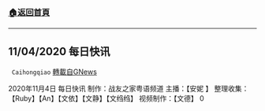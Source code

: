 ###  [:house:返回首頁](https://github.com/ourhimalayas/txt)
---

## 11/04/2020 每日快讯
` Caihongqiao` [轉載自GNews](https://gnews.org/zh-hans/530676/)

2020年11月4日 每日快讯 制作：战友之家粤语频道
主播：【安妮 】 整理收集：【Ruby】【An】【文依】【文静】【文绉绉】 视频制作：【文德】
0
